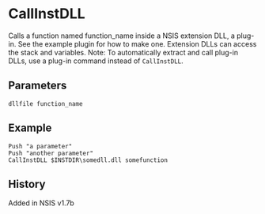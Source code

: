 # CallInstDLL

Calls a function named function_name inside a NSIS extension DLL, a plug-in. See the example plugin for how to make one. Extension DLLs can access the stack and variables. Note: To automatically extract and call plug-in DLLs, use a plug-in command instead of `CallInstDLL`.

## Parameters

    dllfile function_name

## Example

    Push "a parameter"
    Push "another parameter"
    CallInstDLL $INSTDIR\somedll.dll somefunction

## History

Added in NSIS v1.7b
